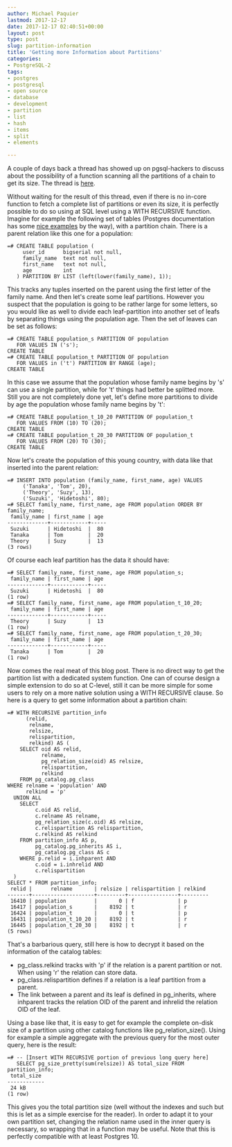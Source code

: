 ```yaml
---
author: Michael Paquier
lastmod: 2017-12-17
date: 2017-12-17 02:40:51+00:00
layout: post
type: post
slug: partition-information
title: 'Getting more Information about Partitions'
categories:
- PostgreSQL-2
tags:
- postgres
- postgresql
- open source
- database
- development
- partition
- list
- hash
- items
- split
- elements

---
```


A couple of days back a thread has showed up on pgsql-hackers to discuss
about the possibility of a function scanning all the partitions of a chain
to get its size. The thread is [here](https://www.postgresql.org/message-id/495cec7e-f8d9-7e13-4807-90dbf4eec4ea@lab.ntt.co.jp).

Without waiting for the result of this thread, even if there is no in-core
function to fetch a complete list of partitions or even its size, it is
perfectly possible to do so using at SQL level using a WITH RECURSIVE
function. Imagine for example the following set of tables (Postgres
documentation has some
[nice examples](https://www.postgresql.org/docs/devel/static/sql-createtable.html)
by the way), with a partition chain. There is a parent relation like this
one for a population:

    =# CREATE TABLE population (
         user_id      bigserial not null,
         family_name  text not null,
         first_name   text not null,
         age          int
       ) PARTITION BY LIST (left(lower(family_name), 1));

This tracks any tuples inserted on the parent using the first letter of the
family name. And then let's create some leaf partitions. However you suspect
that the population is going to be rather large for some letters, so you would
like as well to divide each leaf-partition into another set of leafs by
separating things using the population age. Then the set of leaves can be
set as follows:

    =# CREATE TABLE population_s PARTITION OF population
       FOR VALUES IN ('s');
    CREATE TABLE
    =# CREATE TABLE population_t PARTITION OF population
       FOR VALUES in ('t') PARTITION BY RANGE (age);
    CREATE TABLE

In this case we assume that the population whose family name begins by
's' can use a single partition, while for 't' things had better be splitted
more. Still you are not completely done yet, let's define more partitions
to divide by age the population whose family name begins by 't':

    =# CREATE TABLE population_t_10_20 PARTITION OF population_t
       FOR VALUES FROM (10) TO (20);
    CREATE TABLE
    =# CREATE TABLE population_t_20_30 PARTITION OF population_t
       FOR VALUES FROM (20) TO (30);
    CREATE TABLE

Now let's create the population of this young country, with data like
that inserted into the parent relation:

    =# INSERT INTO population (family_name, first_name, age) VALUES
         ('Tanaka', 'Tom', 20),
         ('Theory', 'Suzy', 13),
         ('Suzuki', 'Hidetoshi', 80);
    =# SELECT family_name, first_name, age FROM population ORDER BY family_name;
     family_name | first_name | age
    -------------+------------+-----
     Suzuki      | Hidetoshi  |  80
     Tanaka      | Tom        |  20
     Theory      | Suzy       |  13
    (3 rows)

Of course each leaf partition has the data it should have:

    =# SELECT family_name, first_name, age FROM population_s;
     family_name | first_name | age
    -------------+------------+-----
     Suzuki      | Hidetoshi  |  80
    (1 row)
    =# SELECT family_name, first_name, age FROM population_t_10_20;
     family_name | first_name | age
    -------------+------------+-----
     Theory      | Suzy       |  13
    (1 row)
    =# SELECT family_name, first_name, age FROM population_t_20_30;
     family_name | first_name | age
    -------------+------------+-----
     Tanaka      | Tom        |  20
    (1 row)

Now comes the real meat of this blog post. There is no direct way to get
the partition list with a dedicated system function. One can of course
design a simple extension to do so at C-level, still it can be more simple
for some users to rely on a more native solution using a WITH RECURSIVE
clause. So here is a query to get some information about a partition chain:

    =# WITH RECURSIVE partition_info
          (relid,
           relname,
           relsize,
           relispartition,
           relkind) AS (
        SELECT oid AS relid,
               relname,
               pg_relation_size(oid) AS relsize,
               relispartition,
               relkind
        FROM pg_catalog.pg_class
	WHERE relname = 'population' AND
	      relkind = 'p'
      UNION ALL
        SELECT
             c.oid AS relid,
             c.relname AS relname,
             pg_relation_size(c.oid) AS relsize,
             c.relispartition AS relispartition,
             c.relkind AS relkind
        FROM partition_info AS p,
             pg_catalog.pg_inherits AS i,
             pg_catalog.pg_class AS c
        WHERE p.relid = i.inhparent AND
             c.oid = i.inhrelid AND
             c.relispartition
      )
    SELECT * FROM partition_info;
     relid |      relname       | relsize | relispartition | relkind
    -------+--------------------+---------+----------------+---------
     16410 | population         |       0 | f              | p
     16417 | population_s       |    8192 | t              | r
     16424 | population_t       |       0 | t              | p
     16431 | population_t_10_20 |    8192 | t              | r
     16445 | population_t_20_30 |    8192 | t              | r
    (5 rows)

That's a barbarious query, still here is how to decrypt it based on the
information of the catalog tables:

  * pg\_class.relkind tracks with 'p' if the relation is a parent
  partition or not. When using 'r' the relation can store data.
  * pg\_class.relispartition defines if a relation is a leaf partition
  from a parent.
  * The link between a parent and its leaf is defined in pg\_inherits,
  where inhparent tracks the relation OID of the parent and inhrelid
  the relation OID of the leaf.

Using a base like that, it is easy to get for example the complete on-disk
size of a partition using other catalog functions like pg\_relation\_size().
Using for example a simple aggregate with the previous query for the most outer
query, here is the result:

    =# -- [Insert WITH RECURSIVE portion of previous long query here]
       SELECT pg_size_pretty(sum(relsize)) AS total_size FROM partition_info;
     total_size
    ------------
     24 kB
    (1 row)

This gives you the total partition size (well without the indexes and such
but this is let as a simple exercise for the reader). In order to adapt
it to your own partition set, changing the relation name used in the inner
query is necessary, so wrapping that in a function may be useful. Note that
this is perfectly compatible with at least Postgres 10.
